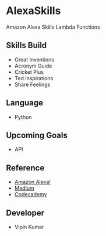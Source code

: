 
# AlexaSkills
Amazon Alexa Skills Lambda Functions

## Skills Build
- Great Inventions
- Acronym Guide
- Cricket Plus 
- Ted Inspirations 
- Share Feelings

## Language
- Python

## Upcoming Goals
- API

## Reference
- [Amazon Alexa!](alexa.amazon.com)
- [Medium](www.medium.com)
- [Codecademy](www.codecademy.com)

## Developer
- Vipin Kumar 


